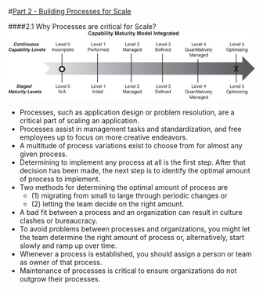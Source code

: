 #[Part 2 - Building Processes for Scale](contents.md)

####2.1 <a name="part2-1">Why Processes are critical for Scale?
![](resources/CMMI-diagram.jpg)
- Processes, such as application design or problem resolution, are a critical part of scaling an application.
- Processes assist in management tasks and standardization, and free employees up to focus on more creative endeavors.
- A multitude of process variations exist to choose from for almost any given process.
- Determining to implement any process at all is the first step. After that decision has been made, the next step is to identify the optimal amount of process to implement.
- Two methods for determining the optimal amount of process are 
  - (1) migrating from small to large through periodic changes or 
  - (2) letting the team decide on the right amount.
- A bad fit between a process and an organization can result in culture clashes or bureaucracy.
- To avoid problems between processes and organizations, you might let the team determine the right amount of process or, alternatively, start slowly and ramp up over time.
- Whenever a process is established, you should assign a person or team as owner of that process.
- Maintenance of processes is critical to ensure organizations do not outgrow their processes.
